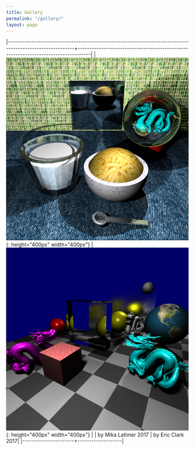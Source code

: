 ```yaml
---
title: Gallery
permalink: "/gallery/"
layout: page
---
```

|----------------------------------------------------------------------------------------------------------+-----------------------------------------------------------------------------------|
| ![by Mika Latimer 2017](/assets/img/2017-mh.png 'by Mika Latimer 2017') {: height="400px" width="400px"} | ![by Eric Clark 2017](/assets/img/2017-ec.png) {: height="400px" width="400px"}    |
| by Mika Latimer 2017 | by Eric Clark 2017|
|----------------------+-------------------|


